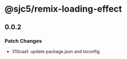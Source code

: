 # @sjc5/remix-loading-effect

## 0.0.2

### Patch Changes

- 310caa1: update package.json and tsconfig
